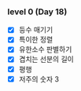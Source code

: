### level 0 (Day 18)

- [X] 등수 매기기
- [X] 특이한 정렬
- [X] 유한소수 판별하기
- [X] 겹치는 선분의 길이
- [X] 평행
- [X] 저주의 숫자 3
